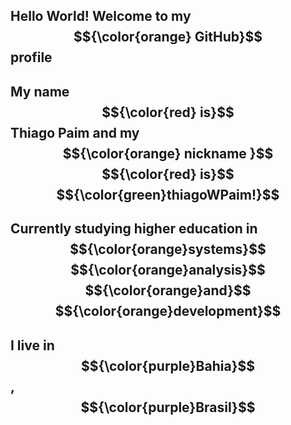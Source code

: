 ## Hello World! Welcome to my $${\color{orange} GitHub}$$ profile
## My name $${\color{red} is}$$ Thiago Paim and my $${\color{orange} nickname }$$ $${\color{red} is}$$ $${\color{green}thiagoWPaim!}$$

## Currently studying higher education in $${\color{orange}systems}$$  $${\color{orange}analysis}$$ $${\color{orange}and}$$ $${\color{orange}development}$$
## I live in $${\color{purple}Bahia}$$, $${\color{purple}Brasil}$$

<!--
**ThiagoWPaim/thiagowpaim** is a ✨ _special_ ✨ repository because its `README.md` (this file) appears on your GitHub profile.

Here are some ideas to get you started:

- 🔭 I’m currently working on university projects
- 🌱 I’m currently learning Data Bases, NodeJs, JavaScript, TypeScript, React, Redux, React Native, 
- 👯 I’m looking to collaborate on Web and Mobile Projects
- 🤔 I’m looking for help with Kotlin
- 💬 Ask me about Anything, but i'm not sure if I'll know the answer
- 📫 How to reach me: Here or Telegran
- ⚡ Fun fact: I'm the only developer who isn't crazy... YET
-->
